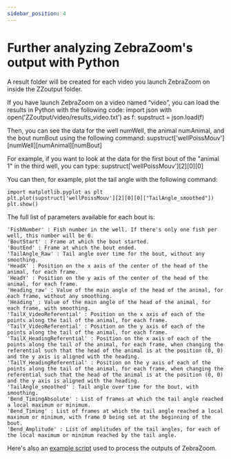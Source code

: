 ```yaml
---
sidebar_position: 4
---
```


# Further analyzing ZebraZoom's output with Python

A result folder will be created for each video you launch ZebraZoom on inside the ZZoutput folder.

If you have launch ZebraZoom on a video named “video”, you can load the results in Python with the following code:
import json
with open('ZZoutput/video/results_video.txt') as f:
  supstruct = json.load(f)

Then, you can see the data for the well numWell, the animal numAnimal, and the bout numBout using the following command: supstruct['wellPoissMouv'][numWell][numAnimal][numBout]

For example, if you want to look at the data for the first bout of the "animal 1" in the third well, you can type:
supstruct['wellPoissMouv'][2][0][0]

You can then, for example, plot the tail angle with the following command:

```
import matplotlib.pyplot as plt
plt.plot(supstruct['wellPoissMouv'][2][0][0]["TailAngle_smoothed"])
plt.show()
```

The full list of parameters available for each bout is:

```
'FishNumber' : Fish number in the well. If there's only one fish per well, this number will be 0.
'BoutStart' : Frame at which the bout started.
'BoutEnd' : Frame at which the bout ended.
'TailAngle_Raw' : Tail angle over time for the bout, without any smoothing.
'HeadX' : Position on the x axis of the center of the head of the animal, for each frame.
'HeadY' : Position on the y axis of the center of the head of the animal, for each frame.
'Heading_raw' : Value of the main angle of the head of the animal, for each frame, without any smoothing.
'Heading' : Value of the main angle of the head of the animal, for each frame, with smoothing.
'TailX_VideoReferential' : Position on the x axis of each of the points along the tail of the animal, for each frame.
'TailY_VideoReferential' : Position on the y axis of each of the points along the tail of the animal, for each frame.
'TailX_HeadingReferential' : Position on the x axis of each of the points along the tail of the animal, for each frame, when changing the referential such that the head of the animal is at the position (0, 0) and the y axis is aligned with the heading.
'TailY_HeadingReferential' : Position on the y axis of each of the points along the tail of the animal, for each frame, when changing the referential such that the head of the animal is at the position (0, 0) and the y axis is aligned with the heading.
'TailAngle_smoothed' : Tail angle over time for the bout, with smoothing.
'Bend_TimingAbsolute' : List of frames at which the tail angle reached a local maximum or minimum.
'Bend_Timing' : List of frames at which the tail angle reached a local maximum or minimum, with frame 0 being set at the beginning of the bout.
'Bend_Amplitude' : List of amplitudes of the tail angles, for each of the local maximum or minimum reached by the tail angle.
```

Here's also an [example script](https://github.com/oliviermirat/ZebraZoom/blob/master/readAndAnalyzeZZoutputWithPython/readBouts.py) used to process the outputs of ZebraZoom.